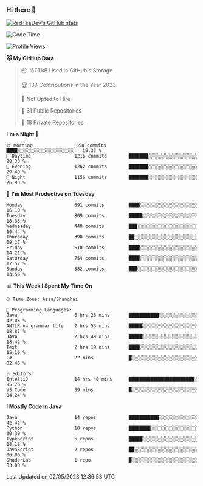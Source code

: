 ### Hi there 👋

<!--
**RedTeaDev/RedTeaDev** is a ✨ _special_ ✨ repository because its `README.md` (this file) appears on your GitHub profile.

Here are some ideas to get you started:

- 🔭 I’m currently working on ...
- 🌱 I’m currently learning ...
- 👯 I’m looking to collaborate on ...
- 🤔 I’m looking for help with ...
- 💬 Ask me about ...
- 📫 How to reach me: ...
- 😄 Pronouns: ...
- ⚡ Fun fact: ...
-->

<!--
[![wakatime](https://wakatime.com/badge/user/6b101ed0-04c0-4490-9283-eb61f2efff96.svg)](https://wakatime.com/@6b101ed0-04c0-4490-9283-eb61f2efff96)
!-->

[![RedTeaDev's GitHub stats](https://github-readme-stats.vercel.app/api?username=RedTeaDev)](https://github.com/anuraghazra/github-readme-stats)
<!--
[![willianrod's wakatime stats](https://github-readme-stats.vercel.app/api/wakatime?username=RedTeaDev)](https://github.com/anuraghazra/github-readme-stats)
!-->
<!--START_SECTION:waka-->
![Code Time](http://img.shields.io/badge/Code%20Time-1%2C384%20hrs%2024%20mins-blue)

![Profile Views](http://img.shields.io/badge/Profile%20Views-1-blue)

**🐱 My GitHub Data** 

> 📦 157.1 kB Used in GitHub's Storage 
 > 
> 🏆 133 Contributions in the Year 2023
 > 
> 🚫 Not Opted to Hire
 > 
> 📜 31 Public Repositories 
 > 
> 🔑 18 Private Repositories 
 > 
**I'm a Night 🦉** 

```text
🌞 Morning                658 commits         ████░░░░░░░░░░░░░░░░░░░░░   15.33 % 
🌆 Daytime                1216 commits        ███████░░░░░░░░░░░░░░░░░░   28.33 % 
🌃 Evening                1262 commits        ███████░░░░░░░░░░░░░░░░░░   29.40 % 
🌙 Night                  1156 commits        ███████░░░░░░░░░░░░░░░░░░   26.93 % 
```
📅 **I'm Most Productive on Tuesday** 

```text
Monday                   691 commits         ████░░░░░░░░░░░░░░░░░░░░░   16.10 % 
Tuesday                  809 commits         █████░░░░░░░░░░░░░░░░░░░░   18.85 % 
Wednesday                448 commits         ███░░░░░░░░░░░░░░░░░░░░░░   10.44 % 
Thursday                 398 commits         ██░░░░░░░░░░░░░░░░░░░░░░░   09.27 % 
Friday                   610 commits         ████░░░░░░░░░░░░░░░░░░░░░   14.21 % 
Saturday                 754 commits         ████░░░░░░░░░░░░░░░░░░░░░   17.57 % 
Sunday                   582 commits         ███░░░░░░░░░░░░░░░░░░░░░░   13.56 % 
```


📊 **This Week I Spent My Time On** 

```text
🕑︎ Time Zone: Asia/Shanghai

💬 Programming Languages: 
Java                     6 hrs 26 mins       ███████████░░░░░░░░░░░░░░   42.05 % 
ANTLR v4 grammar file    2 hrs 53 mins       █████░░░░░░░░░░░░░░░░░░░░   18.87 % 
JAVA                     2 hrs 49 mins       █████░░░░░░░░░░░░░░░░░░░░   18.42 % 
Text                     2 hrs 19 mins       ████░░░░░░░░░░░░░░░░░░░░░   15.16 % 
C#                       22 mins             █░░░░░░░░░░░░░░░░░░░░░░░░   02.46 % 

🔥 Editors: 
IntelliJ                 14 hrs 40 mins      ████████████████████████░   95.76 % 
VS Code                  39 mins             █░░░░░░░░░░░░░░░░░░░░░░░░   04.24 % 
```

**I Mostly Code in Java** 

```text
Java                     14 repos            ███████████░░░░░░░░░░░░░░   42.42 % 
Python                   10 repos            ████████░░░░░░░░░░░░░░░░░   30.30 % 
TypeScript               6 repos             █████░░░░░░░░░░░░░░░░░░░░   18.18 % 
JavaScript               2 repos             ██░░░░░░░░░░░░░░░░░░░░░░░   06.06 % 
ShaderLab                1 repo              █░░░░░░░░░░░░░░░░░░░░░░░░   03.03 % 
```




 Last Updated on 02/05/2023 12:36:53 UTC
<!--END_SECTION:waka-->


